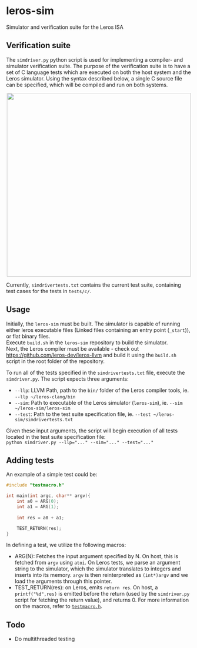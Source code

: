 # leros-sim
Simulator and verification suite for the Leros ISA

## Verification suite
The `simdriver.py` python script is used for implementing a compiler- and simulator verification suite. 
The purpose of the verification suite is to have a set of C language tests which are executed on both the host system and the Leros simulator. Using the syntax described below, a single C source file can be specified, which will be compiled and run on both systems.

<p align="center">
  <img width=500px src="https://github.com/mortbopet/leros-sim/blob/master/resources/simdriver.png">
</p>

Currently, `simdrivertests.txt` contains the current test suite, containing test cases for the tests in `tests/c/`.

## Usage
Initially, the `leros-sim` must be built. The simulator is capable of running either leros executable files (Linked files containing an entry point (`_start`)), or flat binary files.  
Execute `build.sh` in the `leros-sim` repository to build the simulator.  
Next, the Leros compiler must be available - check out https://github.com/leros-dev/leros-llvm and build it using the `build.sh` script in the root folder of the repository.  


To run all of the tests specified in the `simdrivertests.txt` file, execute the `simdriver.py`. The script expects three arguments:
* `--llp`: LLVM Path, path to the `bin/` folder of the Leros compiler tools, ie. `--llp ~/leros-clang/bin`
* `--sim`: Path to executable of the Leros simulator (`leros-sim`), ie. `--sim ~/leros-sim/leros-sim`
* `--test`: Path to the test suite specification file, ie. `--test ~/leros-sim/simdrivertests.txt`

Given these input arguments, the script will begin execution of all tests located in the test suite specification file:  
`python simdriver.py --llp="..." --sim="..." --test="..."`

## Adding tests
An example of a simple test could be:
```c++
#include "testmacro.h"

int main(int argc, char** argv){
    int a0 = ARG(0);
    int a1 = ARG(1);
    
    int res = a0 + a1;

    TEST_RETURN(res);
}
```
In defining a test, we utilize the following macros:
* ARG(N): Fetches the input argument specified by N. On host, this is fetched from `argv` using `atoi`. On Leros tests, we parse an argument string to the simulator, which the simulator translates to integers and inserts into its memory. `argv` is then reinterpreted as `(int*)argv` and we load the arguments through this pointer.
* TEST_RETURN(res): on Leros, emits `return res`. On host, a `printf("%d",res)` is emitted before the return (used by the `simdriver.py` script for fetching the return value), and returns 0.
For more information on the macros, refer to [`testmacro.h`](https://github.com/mortbopet/leros-sim/blob/master/tests/c/testmacro.h). 

## Todo
* Do multithreaded testing
